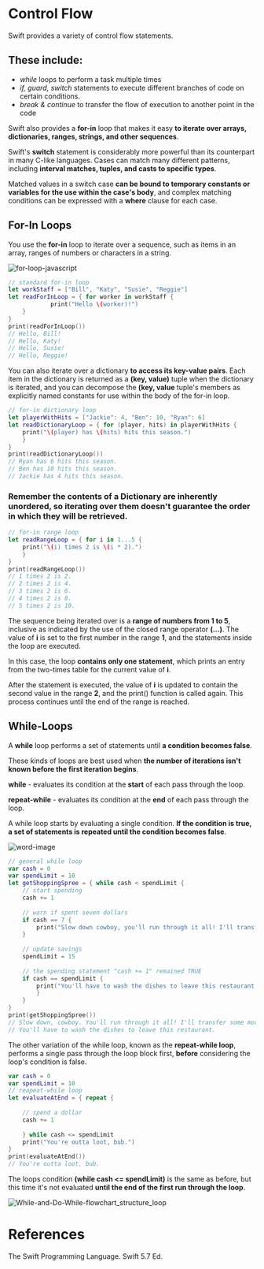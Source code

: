 # Control Flow 

Swift provides a variety of control flow statements. 

## These include: 
- *while* loops to perform a task multiple times 
- *if, guard, switch* statements to execute different branches of code on certain conditions. 
- *break & continue* to transfer the flow of execution to another point in the code 

Swift also provides a **for-in** loop that makes it easy **to iterate over arrays, dictionaries, ranges, strings, and other sequences**. 

Swift's **switch** statement is considerably more powerful than its counterpart in many C-like languages. Cases can match many different patterns, including **interval matches, tuples, and casts to specific types**. 

Matched values in a switch case **can be bound to temporary constants or variables for the use within the case's body**, and complex matching conditions can be expressed with a **where** clause for each case. 

## For-In Loops 
You use the **for-in** loop to iterate over a sequence, such as items in an array, 
ranges of numbers or characters in a string. 

![for-loop-javascript](https://user-images.githubusercontent.com/109105989/196009601-3cf0d01f-69b6-40f0-9318-42f29ada822c.png)

``` swift
// standard for-in loop
let workStaff = ["Bill", "Katy", "Susie", "Reggie"]
let readForInLoop = { for worker in workStaff {
            print("Hello \(worker)!")
    }
}
print(readForInLoop())
// Hello, Bill!
// Hello, Katy!
// Hello, Susie!
// Hello, Reggie!
``` 

You can also iterate over a dictionary **to access its key-value pairs**. Each item in the dictionary is returned as a **(key, value)** tuple when the dictionary is iterated, and you can decompose the **(key, value** tuple's members as explicitly named constants for use within the body of the for-in loop. 

``` swift 
// for-in dictionary loop
let playerWithHits = ["Jackie": 4, "Ben": 10, "Ryan": 6]
let readDictionaryLoop = { for (player, hits) in playerWithHits {
    print("\(player) has \(hits) hits this season.")
    }
}
print(readDictionaryLoop())
// Ryan has 6 hits this season.
// Ben has 10 hits this season.
// Jackie has 4 hits this season. 
``` 
### Remember the contents of a Dictionary are inherently unordered, so iterating over them doesn't guarantee the order in which they will be retrieved. 

``` swift 
// for-in range loop
let readRangeLoop = { for i in 1...5 {
    print("\(i) times 2 is \(i * 2).")
    }
}
print(readRangeLoop())
// 1 times 2 is 2.
// 2 times 2 is 4.
// 3 times 2 is 6.
// 4 times 2 is 8.
// 5 times 2 is 10.
``` 
The sequence being iterated over is a **range of numbers from 1 to 5**, inclusive as indicated by the use of the closed range operator **(...)**. The value of 
**i** is set to the first number in the range **1**, and the statements inside the loop are executed. 

In this case, the loop **contains only one statement**, which prints an entry from the two-times table for the current value of **i**. 

After the statement is executed, the value of **i** is updated to contain the second value in the range **2**, and the print() function is called again. This process continues until the end of the range is reached.

## While-Loops 
A **while** loop performs a set of statements until **a condition becomes false**. 

These kinds of loops are best used when **the number of iterations isn't known before the first iteration begins**. 

**while** - evaluates its condition at the **start** of each pass through the loop. 

**repeat-while** - evaluates its condition at the **end** of each pass through the loop. 

A while loop starts by evaluating a single condition. **If the condition is true, a set of statements is repeated until the condition becomes false**. 

![word-image](https://user-images.githubusercontent.com/109105989/196009731-7cd92672-f0ce-4e8a-87a6-ce29150d6eba.png)

``` swift
// general while loop  
var cash = 0 
var spendLimit = 10 
let getShoppingSpree = { while cash < spendLimit {
    // start spending 
    cash += 1
    
    // warn if spent seven dollars
    if cash == 7 {
        print("Slow down cowboy, you'll run through it all! I'll transfer some more from savings.")
    }
    
    // update savings
    spendLimit = 15
    
    // the spending statement "cash += 1" remained TRUE 
    if cash == spendLimit {
        print("You'll have to wash the dishes to leave this restaurant.")
        }
    }
}
print(getShoppingSpree())
// Slow down, cowboy. You'll run through it all! I'll transfer some more from my savings.
// You'll have to wash the dishes to leave this restaurant.  
``` 

The other variation of the while loop, known as the **repeat-while loop**, performs a single pass through the loop block first, **before** considering the loop's condition is false. 

``` swift 
var cash = 0
var spendLimit = 10
// reapeat-while loop
let evaluateAtEnd = { repeat {
    
    // spend a dollar
    cash += 1
    
    } while cash <= spendLimit
    print("You're outta loot, bub.")
}
print(evaluateAtEnd())
// You're outta loot, bub.
``` 

The loops condition **(while cash <= spendLimit)** is the same as before, but this time it's not evaluated **until the end of the first run through the loop**. 

![While-and-Do-While-flowchart_structure_loop](https://user-images.githubusercontent.com/109105989/196009744-4ae2ec1f-d7e2-4a50-8032-4755bb6ad116.png)

# References
The Swift Programming Language. Swift 5.7 Ed.  
